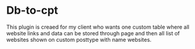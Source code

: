 # Db-to-cpt
This plugin is creaed for my client who wants one custom table where all website links and data can be stored through page and then all list of websites shown on custom  posttype with name websites.
